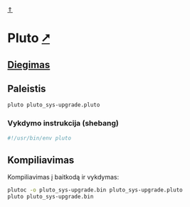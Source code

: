 [&uArr;](./readme.md)

# Pluto [&#x2B67;](https://pluto-lang.org/)

## [Diegimas](../install/pluto_readme.md)

## Paleistis

```bash
pluto pluto_sys-upgrade.pluto
```

### Vykdymo instrukcija (shebang)

```bash
#!/usr/bin/env pluto
```

## Kompiliavimas

Kompiliavimas į baitkodą ir vykdymas:

```bash
plutoc -o pluto_sys-upgrade.bin pluto_sys-upgrade.pluto
pluto pluto_sys-upgrade.bin
```
